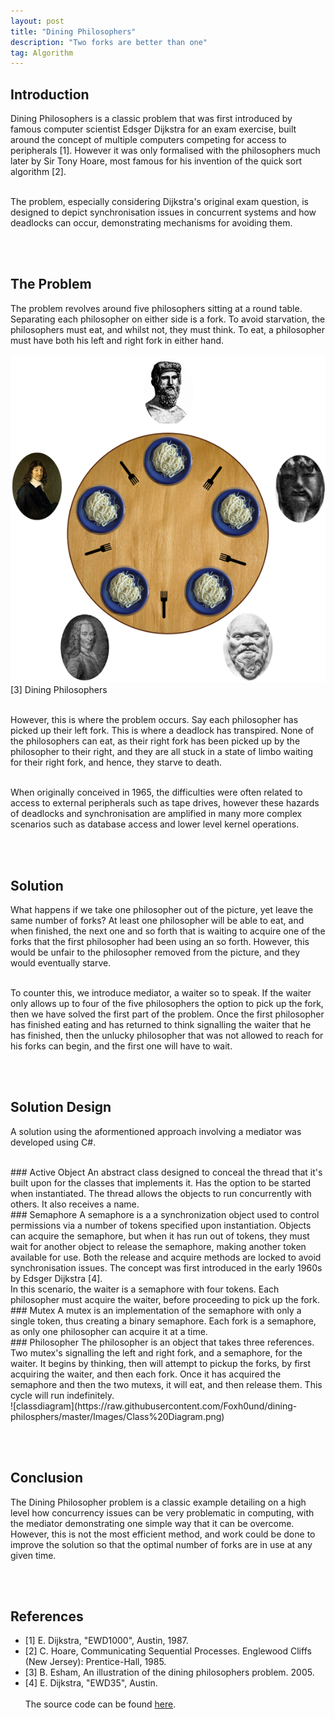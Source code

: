 ```yaml
---
layout: post
title: "Dining Philosophers"
description: "Two forks are better than one"
tag: Algorithm
---
```


## Introduction
Dining Philosophers is a classic problem that was first introduced by famous computer scientist Edsger Dijkstra for an exam exercise, built around the concept of multiple computers competing for access to peripherals [1]. However it was only formalised with the philosophers much later by Sir Tony Hoare, most famous for his invention of the quick sort algorithm [2]. 

<br>
The problem, especially considering Dijkstra's original exam question, is designed to depict synchronisation issues in concurrent systems and how deadlocks can occur, demonstrating mechanisms for avoiding them. 

<br><br>
## The Problem
The problem revolves around five philosophers sitting at a round table. Separating each philosopher on either side is a fork. To avoid starvation, the philosophers must eat, and whilst not, they must think. To eat, a philosopher must have both his left and right fork in either hand.
<br><br>
![Problem](https://raw.githubusercontent.com/Foxh0und/dining-philosphers/master/Images/Problem.jpg)
[3] Dining Philosophers
<br><br>

However, this is where the problem occurs. Say each philosopher has picked up their left fork. This is where a deadlock has transpired. None of the philosophers can eat, as their right fork has been picked up by the philosopher to their right, and they are all stuck in a state of limbo waiting for their right fork, and hence, they starve to death.

<br>
When originally conceived in 1965, the difficulties were often related to access to external peripherals such as tape drives, however these hazards of deadlocks and synchronisation are amplified in many more complex scenarios such as database access and lower level kernel operations.

<br><br>
## Solution
What happens if we take one philosopher out of the picture, yet leave the same number of forks? At least one philosopher will be able to eat, and when finished, the next one and so forth that is waiting to acquire one of the forks that the first philosopher had been using an so forth. However, this would be unfair to the philosopher removed from the picture, and they would eventually starve. 

<br>
To counter this, we introduce mediator, a waiter so to speak. If the waiter only allows up to four of the five philosophers the option to pick up the fork, then we have solved the first part of the problem. Once the first philosopher has finished eating and has returned to think signalling the waiter that he has finished, then the unlucky philosopher that was not allowed to reach for his forks can begin, and the first one will have to wait. 

<br><br>
## Solution Design
A solution using the aformentioned approach involving a mediator was developed using C#.

<br>
### Active Object
An abstract class designed to conceal the thread that it's built upon for the classes that implements it. Has the option to be started when instantiated. The thread allows the objects to run concurrently with others. It also receives a name. 

<br>
### Semaphore
A semaphore is a a synchronization object used to control permissions via a number of tokens specified upon instantiation. Objects can acquire the semaphore, but when it has run out of tokens, they must wait for another object to release the semaphore, making another token available for use. Both the release and acquire methods are locked to avoid synchronisation issues. The concept was first introduced in the early 1960s by Edsger Dijkstra [4].

<br>
In this scenario, the waiter is a semaphore with four tokens. Each philosopher must acquire the waiter, before proceeding to pick up the fork. 

<br>
### Mutex
A mutex is an implementation of the semaphore with only a single token, thus creating a binary semaphore.
Each fork is a semaphore, as only one philosopher can acquire it at a time. 

<br>
### Philosopher
The philosopher is an object that takes three references. Two mutex's signalling the left and right fork, and a semaphore, for the waiter. It begins by thinking, then will attempt to pickup the forks, by first acquiring the waiter, and then each fork. Once it has acquired the semaphore and then the two mutexs, it will eat, and then release them. This cycle will run indefinitely. 
<br>
![classdiagram](https://raw.githubusercontent.com/Foxh0und/dining-philosphers/master/Images/Class%20Diagram.png)
<br>

<br><br>
## Conclusion
The Dining Philosopher problem is a classic example detailing on a high level how concurrency issues can be very problematic in computing, with the mediator demonstrating one simple way that it can be overcome. However, this is not the most efficient method, and work could be done to improve the solution so that the optimal number of forks are in use at any given time. 

<br><br>
## References
- [1] E. Dijkstra, "EWD1000", Austin, 1987.
- [2] C. Hoare, Communicating Sequential Processes. Englewood Cliffs (New Jersey): Prentice-Hall, 1985.
- [3] B. Esham, An illustration of the dining philosophers problem. 2005.
- [4] E. Dijkstra, "EWD35", Austin.
<br><br>
The source code can be found [here](https://github.com/Foxh0und/dining-philosphers).
